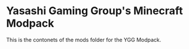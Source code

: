 # Yasashi Gaming Group's Minecraft Modpack
This is the contonets of the mods folder for the YGG Modpack.
